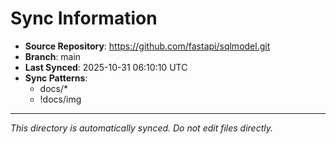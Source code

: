 # Sync Information

- **Source Repository**: https://github.com/fastapi/sqlmodel.git
- **Branch**: main
- **Last Synced**: 2025-10-31 06:10:10 UTC
- **Sync Patterns**:
  - docs/*
  - !docs/img

---
*This directory is automatically synced. Do not edit files directly.*
